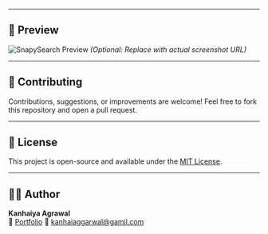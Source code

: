 
---

## 📸 Preview

![SnapySearch Preview]([https://snapisearch.netlify.app](https://go.screenpal.com/watch/cT1ZlJnXswc)) *(Optional: Replace with actual screenshot URL)*

---

## 📢 Contributing

Contributions, suggestions, or improvements are welcome! Feel free to fork this repository and open a pull request.

---

## 📃 License

This project is open-source and available under the [MIT License](LICENSE).

---

## 🙋‍♂️ Author

**Kanhaiya Agrawal**  
🔗 [Portfolio](https://your-portfolio-link.com)
📧 kanhaiaggarwal@gamil.com
